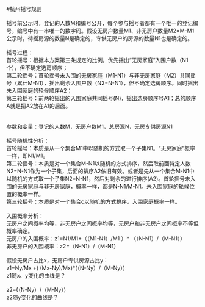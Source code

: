 #杭州摇号规则<br>
<br>
摇号前公示时，登记的人数M和编号公开，每个参与摇号者都有一个唯一的登记编号，编号中有一串唯一的数字码。假设无房户数量M1、非无房户数量M2=M-M1<br>
公示时，待摇房源的数量N是确定的，专供无房户的房源的数量N1也是确定的。<br>
<br>
摇号过程：<br>
首轮摇号：根据本方案第三条规定的比例，优先摇出“无房家庭”入围户数（N1个），但不确定选房顺序；<br>
第二轮摇号：首轮摇号未入围的无房家庭（M1-N1）与非无房家庭（M2）共同摇号（累计M-N1），摇出剩余入围户数（N2=N-N1），但不确定选房顺序。同时摇出未入围家庭的轮候顺序A2；<br>
第三轮摇号：前两轮摇出的入围家庭共同摇号(N)，摇出选房顺序号A1；总的顺序A就是把A2放在A1的后面。<br>
<br>
<br>
参数和变量：登记的人数M，无房户数M1，总房源N，无房专供房源N1<br>
<br>
摇号随机性分析：<br>
首轮摇号：本质是从一个集合M1中以随机的方式取一个子集N1。“无房家庭”概率一样，即N1/M1。<br>
第二轮摇号：本质是对一个集合M-N1以随机的方式排序，然后取前面特定人数N2=N-N1作为一个子集，后面的排序A2依旧有效。或者是先从一个集合M-N1中以随机的方式取一个子集N2=N-N1，然后对剩余的进行排序(A2)。首轮摇号未入围的无房家庭与非无房家庭，概率一样，都是N-N1/M-N1。未入围家庭的轮候位置的概率一样。<br>
第三轮摇号：本质是对一个集合c以随机的方式排序。入围家庭概率一样。<br>
<br>
入围概率分析：<br>
无房户之间概率均等，非无房户之间概率均等，无房户和非无房户之间概率不等但概率确定。<br>
无房户的入围概率：z1=N1/M1+（（M1-N1）/M1 ）* （（N-N1）/（M-N1））<br>
非无房户的入围概率：z2=（N-N1）/（M-N1）<br>
<br>
假设无房户占比x，无房户专供房源占比y：<br>
z1=Ny/Mx +( (Mx-Ny)/Mx)*(（N-Ny）/（M-Ny）)<br>
z1随x、y变化的曲线是？<br>
<br>
z2=(（N-Ny）/（M-Ny）)<br>
z2随y变化的曲线是？<br>

